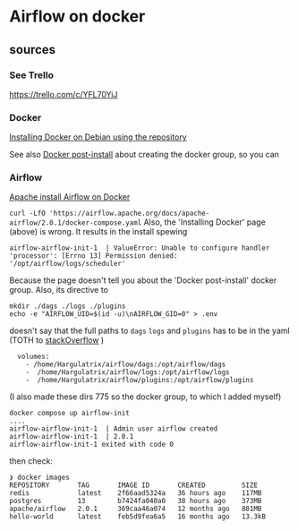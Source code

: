 
# Airflow on docker

## sources

### See	Trello
https://trello.com/c/YFL70YiJ
### Docker
[Installing Docker on Debian using the repository](https://docs.docker.com/engine/install/debian/#install-using-the-repository)

See also [Docker post-install](https://docs.docker.com/engine/install/linux-postinstall/#manage-docker-as-a-non-root-user)
about creating the docker group, so you can 

### Airflow
[Apache install Airflow on Docker](https://airflow.apache.org/docs/apache-airflow/2.0.1/start/docker.html)

`curl -LfO 'https://airflow.apache.org/docs/apache-airflow/2.0.1/docker-compose.yaml`
Also, the 'Installing Docker' page (above) is wrong.
It results in the install spewing
```shell
airflow-airflow-init-1  | ValueError: Unable to configure handler 'processor': [Errno 13] Permission denied: '/opt/airflow/logs/scheduler'
```

Because the page doesn't tell you about the 'Docker post-install' docker group.
Also, its directive to
```shell
mkdir ./dags ./logs ./plugins
echo -e "AIRFLOW_UID=$(id -u)\nAIRFLOW_GID=0" > .env
```
doesn't say that the full paths to `dags` `logs` and `plugins` has to be in the yaml\
(TOTH to [stackOverflow](https://stackoverflow.com/questions/59412917/errno-13-permission-denied-when-airflow-tries-to-write-to-logs) )

```shell
  volumes:
    - /home/Hargulatrix/airflow/dags:/opt/airflow/dags
    -  /home/Hargulatrix/airflow/logs:/opt/airflow/logs
    -  /home/Hargulatrix/airflow/plugins:/opt/airflow/plugins
```
(I also made these dirs 775 so the docker group, to which I added myself)

```shell
docker compose up airflow-init
....
airflow-airflow-init-1  | Admin user airflow created
airflow-airflow-init-1  | 2.0.1
airflow-airflow-init-1 exited with code 0
```

then check:

```shell
❯ docker images
REPOSITORY       TAG       IMAGE ID       CREATED         SIZE
redis            latest    2f66aad5324a   36 hours ago    117MB
postgres         13        b7424fa040a0   38 hours ago    373MB
apache/airflow   2.0.1     369caa46a074   12 months ago   881MB
hello-world      latest    feb5d9fea6a5   16 months ago   13.3kB

```
